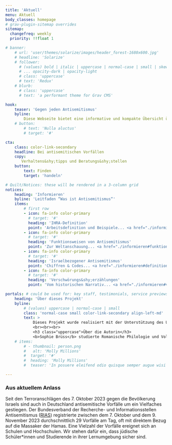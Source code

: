 ```yaml
---
title: 'Aktuell'
menu: Aktuell
body_classes: homepage
# grav-plugin-sitemap overrides
sitemap:
  changefreq: weekly
  priority: !!float 1

# banner:
    # url: 'user/themes/solarize/images/header_forest-1680x600.jpg'
    # headline: 'Solarize'
    # follower:
      # (values) bold | italic | uppercase | normal-case | small | skew
      # ... opacity-dark | opacity-light
      # class: 'uppercase'
      # text: 'Redux'
    # blurb:
      # class: 'uppercase'
      # text: 'a performant theme for Grav CMS'

hook:
    teaser: 'Gegen jeden Antisemitismus'
    byline:
        Diese Webseite bietet eine informative und kompakte Übersicht über die verschiedenen Hilfs- und Vernetzungsangebote für junge Jüdinnen und Juden bei antisemitischen Anfeindungen und Vorfällen.
    # button:
        # text: 'Nulla aluctus'
        # target: '#'

cta:
    class: color-link-secondary
    headline: Bei antisemitischen Vorfällen
    copy:
       Verhaltens&shy;tipps und Beratungs&shy;stellen
    button:
        text: Finden
        target: 'handeln'

# Quilt/Notices: these will be rendered in a 3-column grid
notices:
    heading: 'Informieren'
    byline: 'Leitfaden “Was ist Antisemitismus“'
    items:
        # first row
        - icon: fa-info color-primary
          # target: '#'
          heading: 'IHRA-Definition'
          point: 'Arbeitsdefinition und Beispiele... <a href="./informieren#definition">mehr</a>'
        - icon: fa-info color-primary
          # target: '#'
          heading: 'Funktionsweisen von Antisemitismus'
          point: 'Zur Weltanschauung... <a href="./informieren#funktionsweisen">mehr</a>'
        - icon: fa-info color-primary
          # target: '#'
          heading: 'Israelbezogener Antisemitismus'
          point: 'Chiffren & Codes... <a href="./informieren#definition">mehr</a>'
        - icon: fa-info color-primary
          # target: '#'
          heading: 'Verschwörungs&shy;erzählungen'
          point: 'Vom historischen Narrativ... <a href="./informieren#verschwoerungen">mehr</a>'

portals: # could be used for: key staff, testimonials, service previews, ...
    heading: 'Über dieses Projekt'
    byline:
        # (values) uppercase | normal-case | small
        class: 'normal-case small color-link-secondary align-left-md'
        text: >
            Dieses Projekt wurde realisiert mit der Unterstützung des US-Department of State <a href="https://eca.state.gov/about-bureau">Bureau of Educational and Cultural Affairs</a>, des <a href="https://de.usembassy.gov/de/location/dusseldorf-de/">US-Konsulats Düsseldorf</a> und dem <a href="https://www.meridian.org/">Meridian International Center</a>.
            <br><br><br>
            <h3 class="uppercase">Über die Autorin</h3>
            <b>Sophie Brüss</b> studierte Romanische Philologie und Volkswirtschaftslehre an der Uni Bonn und absolvierte eine Zusatzausbildung zur Theaterpädagogin in Köln. Von 2017 und 2023 betreute sie <a href="https://www.sabra-jgd.de/">SABRA</a> als fachliche Leiterin. Sophie engagiert sich aktuell bei der <a href="https://www.freiheit.org/de">Friedrich-Naumann-Stiftung für die Freiheit</a>, sowie frei als politische Bildnerin in der kritischen Bildungsarbeit. 2023 hat sie den <a href="https://www.meridian.org/profile/sophie-bruss/">IVLP-Impact-Award</a> verliehen bekommen. Seit 15 Jahren setzt sie sich beruflich und künstlerisch mit Antisemitismus auseinander.
    # items:
        # - thumbnail: person.png
        #   alt: 'Molly Millions'
        #  target: '#'
        #  heading: 'Molly Millions'
        #  teaser: 'In posuere eleifend odio quisque semper augue wisi ligula.'

---
```


### Aus aktuellem Anlass

Seit den Terroranschlägen des 7. Oktober 2023 gegen die Bevölkerung Israels sind auch in Deutschland antisemitische Vorfälle um ein Vielfaches gestiegen. Der Bundesverband der Recherche- und Informationsstellen Antisemitismus (<a href="https://www.report-antisemitism.de/">RIAS</a>) registrierte zwischen dem 7. Oktober und dem 9. November 2023 durchschnittlich 29 Vorfälle am Tag, oft mit direktem Bezug auf die Massaker der Hamas. Eine Vielzahl der Vorfälle ereignet sich an Schulen und Hochschulen. Wir stehen dafür ein, dass jüdische Schüler*innen und Studierende in ihrer Lernumgebung sicher sind.

